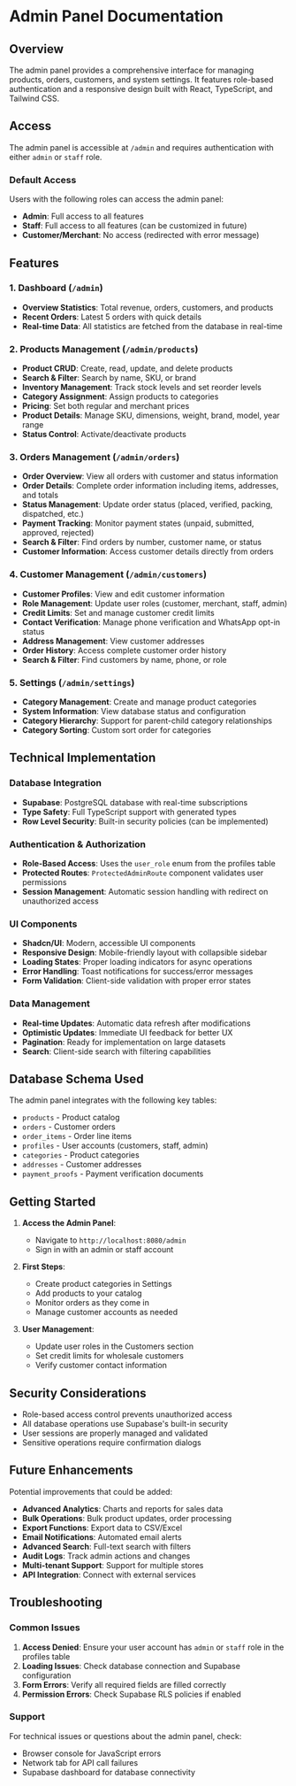 # Admin Panel Documentation

## Overview
The admin panel provides a comprehensive interface for managing products, orders, customers, and system settings. It features role-based authentication and a responsive design built with React, TypeScript, and Tailwind CSS.

## Access
The admin panel is accessible at `/admin` and requires authentication with either `admin` or `staff` role.

### Default Access
Users with the following roles can access the admin panel:
- **Admin**: Full access to all features
- **Staff**: Full access to all features (can be customized in future)
- **Customer/Merchant**: No access (redirected with error message)

## Features

### 1. Dashboard (`/admin`)
- **Overview Statistics**: Total revenue, orders, customers, and products
- **Recent Orders**: Latest 5 orders with quick details
- **Real-time Data**: All statistics are fetched from the database in real-time

### 2. Products Management (`/admin/products`)
- **Product CRUD**: Create, read, update, and delete products
- **Search & Filter**: Search by name, SKU, or brand
- **Inventory Management**: Track stock levels and set reorder levels
- **Category Assignment**: Assign products to categories
- **Pricing**: Set both regular and merchant prices
- **Product Details**: Manage SKU, dimensions, weight, brand, model, year range
- **Status Control**: Activate/deactivate products

### 3. Orders Management (`/admin/orders`)
- **Order Overview**: View all orders with customer and status information
- **Order Details**: Complete order information including items, addresses, and totals
- **Status Management**: Update order status (placed, verified, packing, dispatched, etc.)
- **Payment Tracking**: Monitor payment states (unpaid, submitted, approved, rejected)
- **Search & Filter**: Find orders by number, customer name, or status
- **Customer Information**: Access customer details directly from orders

### 4. Customer Management (`/admin/customers`)
- **Customer Profiles**: View and edit customer information
- **Role Management**: Update user roles (customer, merchant, staff, admin)
- **Credit Limits**: Set and manage customer credit limits
- **Contact Verification**: Manage phone verification and WhatsApp opt-in status
- **Address Management**: View customer addresses
- **Order History**: Access complete customer order history
- **Search & Filter**: Find customers by name, phone, or role

### 5. Settings (`/admin/settings`)
- **Category Management**: Create and manage product categories
- **System Information**: View database status and configuration
- **Category Hierarchy**: Support for parent-child category relationships
- **Category Sorting**: Custom sort order for categories

## Technical Implementation

### Database Integration
- **Supabase**: PostgreSQL database with real-time subscriptions
- **Type Safety**: Full TypeScript support with generated types
- **Row Level Security**: Built-in security policies (can be implemented)

### Authentication & Authorization
- **Role-Based Access**: Uses the `user_role` enum from the profiles table
- **Protected Routes**: `ProtectedAdminRoute` component validates user permissions
- **Session Management**: Automatic session handling with redirect on unauthorized access

### UI Components
- **Shadcn/UI**: Modern, accessible UI components
- **Responsive Design**: Mobile-friendly layout with collapsible sidebar
- **Loading States**: Proper loading indicators for async operations
- **Error Handling**: Toast notifications for success/error messages
- **Form Validation**: Client-side validation with proper error states

### Data Management
- **Real-time Updates**: Automatic data refresh after modifications
- **Optimistic Updates**: Immediate UI feedback for better UX
- **Pagination**: Ready for implementation on large datasets
- **Search**: Client-side search with filtering capabilities

## Database Schema Used

The admin panel integrates with the following key tables:
- `products` - Product catalog
- `orders` - Customer orders
- `order_items` - Order line items
- `profiles` - User accounts (customers, staff, admin)
- `categories` - Product categories
- `addresses` - Customer addresses
- `payment_proofs` - Payment verification documents

## Getting Started

1. **Access the Admin Panel**:
   - Navigate to `http://localhost:8080/admin`
   - Sign in with an admin or staff account

2. **First Steps**:
   - Create product categories in Settings
   - Add products to your catalog
   - Monitor orders as they come in
   - Manage customer accounts as needed

3. **User Management**:
   - Update user roles in the Customers section
   - Set credit limits for wholesale customers
   - Verify customer contact information

## Security Considerations

- Role-based access control prevents unauthorized access
- All database operations use Supabase's built-in security
- User sessions are properly managed and validated
- Sensitive operations require confirmation dialogs

## Future Enhancements

Potential improvements that could be added:
- **Advanced Analytics**: Charts and reports for sales data
- **Bulk Operations**: Bulk product updates, order processing
- **Export Functions**: Export data to CSV/Excel
- **Email Notifications**: Automated email alerts
- **Advanced Search**: Full-text search with filters
- **Audit Logs**: Track admin actions and changes
- **Multi-tenant Support**: Support for multiple stores
- **API Integration**: Connect with external services

## Troubleshooting

### Common Issues
1. **Access Denied**: Ensure your user account has `admin` or `staff` role in the profiles table
2. **Loading Issues**: Check database connection and Supabase configuration
3. **Form Errors**: Verify all required fields are filled correctly
4. **Permission Errors**: Check Supabase RLS policies if enabled

### Support
For technical issues or questions about the admin panel, check:
- Browser console for JavaScript errors
- Network tab for API call failures
- Supabase dashboard for database connectivity